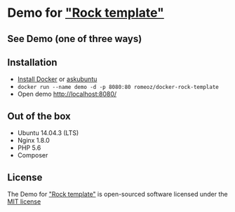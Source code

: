Demo for ["Rock template"](https://github.com/romeOz/rock-template)
====================

See Demo (one of three ways)
-------------------

Installation
-------------------

 * [Install Docker](https://docs.docker.com/installation/) or [askubuntu](http://askubuntu.com/a/473720)
 * `docker run --name demo -d -p 8080:80 romeoz/docker-rock-template`
 * Open demo [http://localhost:8080/](http://localhost:8080/)

Out of the box
-------------------
 * Ubuntu 14.04.3 (LTS)
 * Nginx 1.8.0
 * PHP 5.6
 * Composer

License
-------------------

The Demo for ["Rock template"](https://github.com/romeOz/rock-template) is open-sourced software licensed under the [MIT license](http://opensource.org/licenses/MIT)